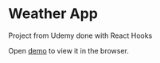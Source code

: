 # Weather App

Project from Udemy done with React Hooks

Open [demo](https://weather-mdev.netlify.app/) to view it in the browser.

